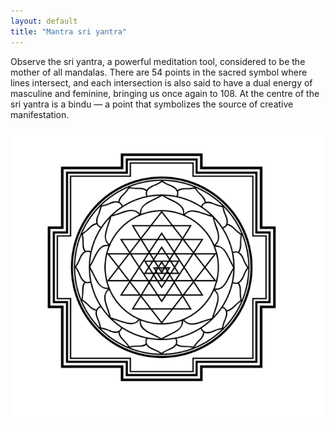 ```yaml
---
layout: default
title: "Mantra sri yantra"
---
```



Observe the sri yantra, a powerful meditation tool, considered to be the mother of all mandalas. There are 54 points in the sacred symbol where lines intersect, and each intersection is also said to have a dual energy of masculine and feminine, bringing us once again to 108. At the centre of the sri yantra is a bindu — a point that symbolizes the source of creative manifestation.

![](media/cleanshot_2024-06-10-at-14-16-07@2x.png)